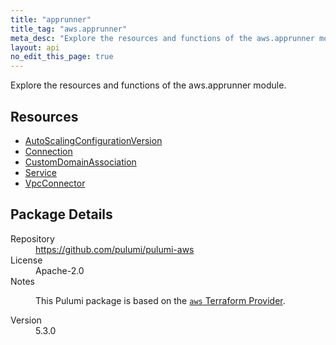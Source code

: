 ```yaml
---
title: "apprunner"
title_tag: "aws.apprunner"
meta_desc: "Explore the resources and functions of the aws.apprunner module."
layout: api
no_edit_this_page: true
---
```


<!-- WARNING: this file was generated by Pulumi Docs Generator. -->
<!-- Do not edit by hand unless you're certain you know what you are doing! -->

Explore the resources and functions of the aws.apprunner module.

<h2 id="resources">Resources</h2>
<ul class="api">
    <li><a href="autoscalingconfigurationversion" title="AutoScalingConfigurationVersion"><span class="api-symbol api-symbol--resource"></span>AutoScalingConfigurationVersion</a></li>
    <li><a href="connection" title="Connection"><span class="api-symbol api-symbol--resource"></span>Connection</a></li>
    <li><a href="customdomainassociation" title="CustomDomainAssociation"><span class="api-symbol api-symbol--resource"></span>CustomDomainAssociation</a></li>
    <li><a href="service" title="Service"><span class="api-symbol api-symbol--resource"></span>Service</a></li>
    <li><a href="vpcconnector" title="VpcConnector"><span class="api-symbol api-symbol--resource"></span>VpcConnector</a></li>
</ul>

<h2 id="package-details">Package Details</h2>
<dl class="package-details">
	<dt>Repository</dt>
	<dd><a href="https://github.com/pulumi/pulumi-aws">https://github.com/pulumi/pulumi-aws</a></dd>
	<dt>License</dt>
	<dd>Apache-2.0</dd>
	<dt>Notes</dt>
	<dd><p>This Pulumi package is based on the <a href="https://github.com/hashicorp/terraform-provider-aws"><code>aws</code> Terraform Provider</a>.</p>
</dd>
	<dt>Version</dt>
	<dd>5.3.0</dd>
</dl>


